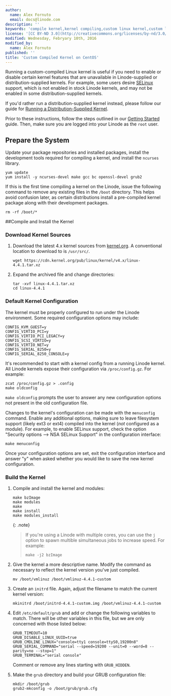 ```yaml
---
author:
  name: Alex Fornuto
  email: docs@linode.com
description: ''
keywords: 'compile kernel,kernel compiling,custom linux kernel,custom linode, centos'
license: '[CC BY-ND 3.0](http://creativecommons.org/licenses/by-nd/3.0/us/)'
modified: Wednesday, Febryary 10th, 2016
modified_by:
  name: Alex Fornuto
published: ''
title: 'Custom Compiled Kernel on CentOS'
---
```


Running a custom-compiled Linux kernel is useful if you need to enable or disable certain kernel features that are unavailable in Linode-supplied or distribution-supplied kernels. For example, some users desire [SELinux](http://en.wikipedia.org/wiki/Security-Enhanced_Linux) support, which is not enabled in stock Linode kernels, and may not be enabled in some distribution-supplied kernels.

If you'd rather run a distribution-supplied kernel instead, please follow our guide for [Running a Distribution-Supplied Kernel](/docs/tools-reference/custom-kernels-distros/run-a-distribution-supplied-kernel-with-kvm).

Prior to these instructions, follow the steps outlined in our [Getting Started](/docs/getting-started/) guide. Then, make sure you are logged into your Linode as the `root` user.

## Prepare the System

Update your package repositories and installed packages, install the development tools required for compiling a kernel, and install the `ncurses` library.

    yum update
    yum install -y ncurses-devel make gcc bc openssl-devel grub2

If this is the first time compiling a kernel on the Linode, issue the following command to remove any existing files in the `/boot` directory. This helps avoid confusion later, as certain distributions install a pre-compiled kernel package along with their development packages.

    rm -rf /boot/*

##Compile and Install the Kernel

### Download Kernel Sources

1.  Download the latest 4.x kernel sources from [kernel.org](http://kernel.org/). A conventional location to download to is `/usr/src/`.

        wget https://cdn.kernel.org/pub/linux/kernel/v4.x/linux-4.4.1.tar.xz 

2.  Expand the archived file and change directories:

        tar -xvf linux-4.4.1.tar.xz 
        cd linux-4.4.1

### Default Kernel Configuration

The kernel must be properly configured to run under the Linode environment. Some required configuration options may include:

    CONFIG_KVM_GUEST=y
    CONFIG_VIRTIO_PCI=y
    CONFIG_VIRTIO_PCI_LEGACY=y
    CONFIG_SCSI_VIRTIO=y
    CONFIG_VIRTIO_NET=y
    CONFIG_SERIAL_8250=y
    CONFIG_SERIAL_8250_CONSOLE=y

It's recommended to start with a kernel config from a running Linode kernel. All Linode kernels expose their configuration via `/proc/config.gz`. For example:

    zcat /proc/config.gz > .config
    make oldconfig

`make oldconfig` prompts the user to answer any new configuration options not present in the old configuration file.

Changes to the kernel's configuration can be made with the `menuconfig` command. Enable any additional options, making sure to leave filesystem support (likely ext3 or ext4) compiled into the kernel (*not* configured as a module). For example, to enable SELinux support, check the option "Security options --\> NSA SELinux Support" in the configuration interface:

    make menuconfig

Once your configuration options are set, exit the configuration interface and answer "y" when asked whether you would like to save the new kernel configuration.

### Build the Kernel

1.  Compile and install the kernel and modules:

        make bzImage
        make modules
        make 
        make install
        make modules_install

    {: .note}
    > If you're using a Linode with multiple cores, you can use the `j` option to spawn multible simultaneous jobs to increase speed. For example:
    >    
    >     make -j2 bzImage

2.  Give the kernel a more descriptive name. Modify the command as necessary to reflect the kernel version you've just compiled.

        mv /boot/vmlinuz /boot/vmlinuz-4.4.1-custom

3.  Create an `initrd` file. Again, adjust the filename to match the current kernel version:

        mkinitrd /boot/initrd-4.4.1-custom.img /boot/vmlinuz-4.4.1-custom

4.  Edit `/etc/default/grub` and add or change the following variables to match. There will be other variables in this file, but we are only concerned with those listed below:

        GRUB_TIMEOUT=10
        GRUB_DISABLE_LINUX_UUID=true
        GRUB_CMDLINE_LINUX="console=tty1 console=ttyS0,19200n8"
        GRUB_SERIAL_COMMAND="serial --speed=19200 --unit=0 --word=8 --parity=no --stop=1"
        GRUB_TERMINAL="serial console"

    Comment or remove any lines starting with `GRUB_HIDDEN`.

5.  Make the `grub` directory and build your GRUB configuration file:

        mkdir /boot/grub
        grub2-mkconfig -o /boot/grub/grub.cfg
